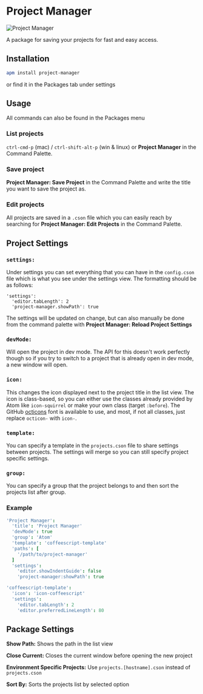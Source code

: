# Project Manager

![Project Manager](https://raw.github.com/danielbrodin/atom-project-manager/master/project-manager.gif)

A package for saving your projects for fast and easy access.

## Installation
```sh
apm install project-manager
```
or find it in the Packages tab under settings

## Usage
All commands can also be found in the Packages menu
### List projects
`ctrl-cmd-p` (mac) / `ctrl-shift-alt-p` (win & linux) or **Project Manager** in the Command Palette.

### Save project
**Project Manager: Save Project** in the Command Palette and write the title you want to save the project as.

### Edit projects
All projects are saved in a `.cson` file which you can easily reach by searching for **Project Manager: Edit Projects** in the Command Palette.

## Project Settings
### `settings:`
Under settings you can set everything that you can have in the `config.cson` file which is what you see under the settings view.
The formatting should be as follows:
```
'settings':
  'editor.tabLength': 2
  'project-manager.showPath': true
```
The settings will be updated on change, but can also manually be done from the command palette with **Project Manager: Reload Project Settings**

### `devMode:`
Will open the project in dev mode. The API for this doesn't work perfectly though so if you try to switch to a project that is already open in dev mode, a new window will open.

### `icon:`
This changes the icon displayed next to the project title in the list view. The icon is class-based, so you can either use the classes already provided by Atom like `icon-squirrel` or make your own class (target `:before`). The GitHub [octicons](https://octicons.github.com/) font is available to use, and most, if not all classes, just replace `octicon-` with `icon-`.

### `template:`
You can specify a template in the `projects.cson` file to share settings between projects. The settings will merge so you can still specify project specific settings.

### `group:`
You can specify a group that the project belongs to and then sort the projects list after group.

### Example
```coffeeScript
'Project Manager':
  'title': 'Project Manager'
  'devMode': true
  'group': 'Atom'
  'template': 'coffeescript-template'
  'paths': [
    '/path/to/project-manager'
  ]
  'settings':
    'editor.showIndentGuide': false
    'project-manager:showPath': true

'coffeescript-template':
  'icon': 'icon-coffeescript'
  'settings':
    'editor.tabLength': 2
    'editor.preferredLineLength': 80
```

## Package Settings
**Show Path:** Shows the path in the list view

**Close Current:** Closes the current window before opening the new project

**Environment Specific Projects:** Use `projects.[hostname].cson` instead of `projects.cson`

**Sort By:** Sorts the projects list by selected option
